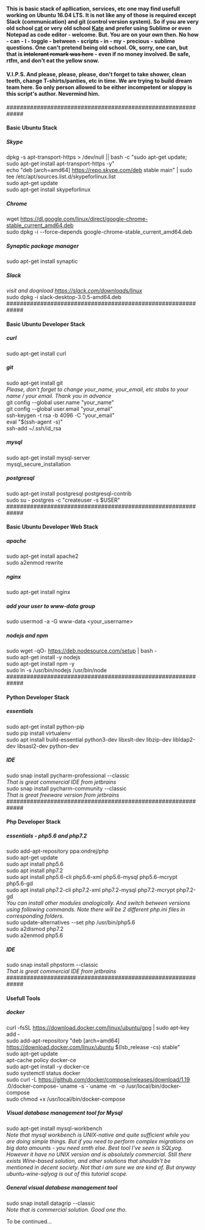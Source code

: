 #### This is basic stack of apllication, services, etc one may find usefull working on Ubuntu 16.04 LTS. It is not like any of those is required except Slack (communication) and git (control version system). So if you are very old school [cat](https://www.urbandictionary.com/define.php?term=Cat&defid=668457) or very old school [Kate](https://www.urbandictionary.com/define.php?term=Kate) and prefer using Sublime or even Notepad as code editor - welcome. But. You are on your own then. No how - can - I - toggle - between - scripts - in - my - precious - sublime questions. One can't pretend being old school. Ok, sorry, one can, but that is <s>intolerant remark was here</s> - even if no money involved. Be safe, rtfm, and don't eat the yellow snow.
#### V.I.P.S. And please, please, please, don't forget to take shower, clean teeth, change T-shirts/panties, etc in time. We are trying to build dream team here. So only person allowed to be either incompetent or sloppy is this script's author. Nevermind him.
#############################################################
#### Basic Ubuntu Stack ####
##### Skype
dpkg -s apt-transport-https > /dev/null || bash -c "sudo apt-get update; sudo apt-get install apt-transport-https -y"  
echo "deb [arch=amd64] https://repo.skype.com/deb stable main" | sudo tee /etc/apt/sources.list.d/skypeforlinux.list  
sudo apt-get update  
sudo apt-get install skypeforlinux
##### Chrome
wget https://dl.google.com/linux/direct/google-chrome-stable_current_amd64.deb  
sudo dpkg -i --force-depends google-chrome-stable_current_amd64.deb
##### Synaptic package manager
sudo apt-get install synaptic
##### Slack
*visit and doqnload https://slack.com/downloads/linux*  
sudo dpkg -i slack-desktop-3.0.5-amd64.deb  
#############################################################
#### Basic Ubuntu Developer Stack ###
##### curl
sudo apt-get install curl
##### git
sudo apt-get install git  
*Please, don't forget to change your_name, your_email, etc stabs to your name / your email. Thank you in advance*  
git config --global user.name "your_name"  
git config --global user.email "your_email"  
ssh-keygen -t rsa -b 4096 -C "your_email"  
eval "$(ssh-agent -s)"  
ssh-add ~/.ssh/id_rsa
##### mysql
sudo apt-get install mysql-server  
mysql_secure_installation
##### postgresql
sudo apt-get install postgresql postgresql-contrib  
sudo su - postgres -c "createuser -s $USER"  
#############################################################
#### Basic Ubuntu Developer Web Stack ###
##### apache
sudo apt-get install apache2  
sudo a2enmod rewrite
##### nginx
sudo apt-get install nginx
##### add your user to www-data group
sudo usermod -a -G www-data <your_username>
##### nodejs and npm
sudo wget -qO- https://deb.nodesource.com/setup | bash -  
sudo apt-get install -y nodejs  
sudo apt-get install npm -y  
sudo ln -s /usr/bin/nodejs /usr/bin/node  
#############################################################
#### Python Developer Stack ###
##### essentials
sudo apt-get install python-pip  
sudo pip install virtualenv  
sudo apt install build-essential python3-dev libxslt-dev libzip-dev libldap2-dev libsasl2-dev python-dev

##### IDE
sudo snap install pycharm-professional --classic  
*That is great commercial IDE from jetbrains*  
sudo snap install pycharm-community --classic    
*That is great freeware version from jetbrains*  
#############################################################
#### Php Developer Stack ###
##### essentials - php5.6 and php7.2
sudo add-apt-repository ppa:ondrej/php  
sudo apt-get update  
sudo apt install php5.6  
sudo apt install php7.2  
sudo apt install php5.6-cli php5.6-xml php5.6-mysql php5.6-mcrypt php5.6-gd  
sudo apt install php7.2-cli php7.2-xml php7.2-mysql php7.2-mcrypt php7.2-gd  
*You can install other modules analogically. And switch between versions using following commands. Note there will be 2 different php.ini files in corresponding folders.*  
sudo update-alternatives --set php /usr/bin/php5.6    
sudo a2dismod php7.2  
sudo a2enmod php5.6  
##### IDE
sudo snap install phpstorm --classic  
*That is great commercial IDE from jetbrains*  
#############################################################
#### Usefull Tools ###
##### docker
curl -fsSL https://download.docker.com/linux/ubuntu/gpg | sudo apt-key add -  
sudo add-apt-repository "deb [arch=amd64] https://download.docker.com/linux/ubuntu $(lsb_release -cs) stable"  
sudo apt-get update  
apt-cache policy docker-ce  
sudo apt-get install -y docker-ce  
sudo systemctl status docker  
sudo curl -L https://github.com/docker/compose/releases/download/1.19  .0/docker-compose-\`uname -s\`-\`uname -m\` -o /usr/local/bin/docker-compose  
sudo chmod +x /usr/local/bin/docker-compose  
##### Visual database management tool for Mysql 
sudo apt-get install mysql-workbench  
*Note that mysql workbench is UNIX-native and quite sufficient while you are doing simple things. But if you need to perform complex migrations on big data amounts - you need smth else. Best tool I've seen is SQLyog. However it have no UNIX version and is absolutely commercial. Still there exists Wine-based solution, and other solutions that shouldn't be mentioned in decent society. Not that i am sure we are kind of. But anyway ubuntu-wine-sqlyog is out of this tutorial scope.*
##### General visual database management tool 
sudo snap install datagrip --classic   
*Note that is commercial solution. Good one tho.*

To be continued...


